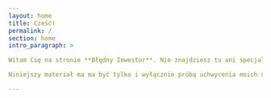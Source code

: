 ```yaml
---
layout: home
title: Cześć!
permalink: /
section: home
intro_paragraph: >

Witam Cię na stronie **Błędny Inwestor**. Nie znajdziesz tu ani specjalistycznej wiedzy, ani fachowych porad! Zobaczysz za to jak ja podchodzę do tematu inwestowania, kiedy zdecydowałem się zacząć i jakie błędy popełniłem lub będę popełniał. Mam nadzieję, że będzie ich mniej niż prawidłowych decyzji! 

Niniejszy materiał ma ma być tylko i wyłącznie próbą uchwycenia moich doświadczeń z inwestowaniem i podzielenia się nimi ze światem. Materiały nie stanowią oferty, doradztwa inwestycyjnego ani rekomendacji kupna lub sprzedaży instrumentów finansowych. 

---
```



